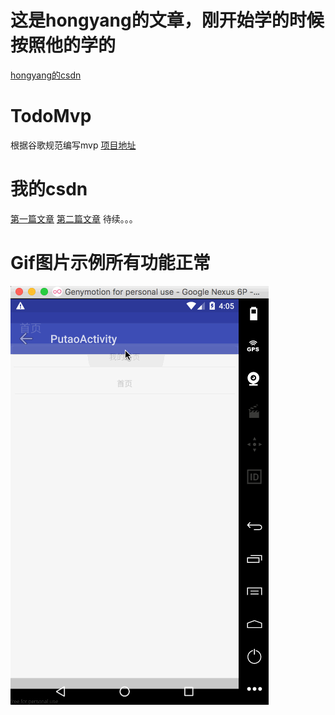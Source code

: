 # 这是hongyang的文章，刚开始学的时候按照他的学的
[hongyang的csdn](http://blog.csdn.net/lmj623565791/article/details/46596109)
# TodoMvp
根据谷歌规范编写mvp
[项目地址](https://github.com/googlesamples/android-architecture)
# 我的csdn
[第一篇文章](http://blog.csdn.net/qq_23195583/article/details/53468577)
[第二篇文章](http://blog.csdn.net/qq_23195583/article/details/53487429)
待续。。。
# Gif图片示例所有功能正常
![示例](https://github.com/1181631922/TodoMvp/blob/master/screenshots/mvp.gif)
